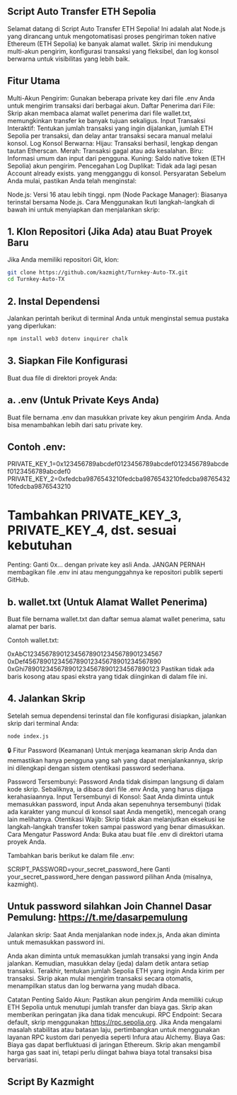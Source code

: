 ## Script Auto Transfer ETH Sepolia 
Selamat datang di Script Auto Transfer ETH Sepolia! Ini adalah alat Node.js yang dirancang untuk mengotomatisasi proses pengiriman token native Ethereum (ETH Sepolia) ke banyak alamat wallet. Skrip ini mendukung multi-akun pengirim, konfigurasi transaksi yang fleksibel, dan log konsol berwarna untuk visibilitas yang lebih baik.

## Fitur Utama
Multi-Akun Pengirim: Gunakan beberapa private key dari file .env Anda untuk mengirim transaksi dari berbagai akun.
Daftar Penerima dari File: Skrip akan membaca alamat wallet penerima dari file wallet.txt, memungkinkan transfer ke banyak tujuan sekaligus.
Input Transaksi Interaktif: Tentukan jumlah transaksi yang ingin dijalankan, jumlah ETH Sepolia per transaksi, dan delay antar transaksi secara manual melalui konsol.
Log Konsol Berwarna:
Hijau: Transaksi berhasil, lengkap dengan tautan Etherscan.
Merah: Transaksi gagal atau ada kesalahan.
Biru: Informasi umum dan input dari pengguna.
Kuning: Saldo native token (ETH Sepolia) akun pengirim.
Pencegahan Log Duplikat: Tidak ada lagi pesan Account already exists. yang mengganggu di konsol.
Persyaratan
Sebelum Anda mulai, pastikan Anda telah menginstal:

Node.js: Versi 16 atau lebih tinggi.
npm (Node Package Manager): Biasanya terinstal bersama Node.js.
Cara Menggunakan
Ikuti langkah-langkah di bawah ini untuk menyiapkan dan menjalankan skrip:

## 1. Klon Repositori (Jika Ada) atau Buat Proyek Baru
Jika Anda memiliki repositori Git, klon:
```Bash
git clone https://github.com/kazmight/Turnkey-Auto-TX.git
cd Turnkey-Auto-TX
```

## 2. Instal Dependensi
Jalankan perintah berikut di terminal Anda untuk menginstal semua pustaka yang diperlukan:
```Bash
npm install web3 dotenv inquirer chalk
```
## 3. Siapkan File Konfigurasi
Buat dua file di direktori proyek Anda:
## a. .env (Untuk Private Keys Anda)
Buat file bernama .env dan masukkan private key akun pengirim Anda. Anda bisa menambahkan lebih dari satu private key.

## Contoh .env:

PRIVATE_KEY_1=0x123456789abcdef0123456789abcdef0123456789abcdef0123456789abcdef0
PRIVATE_KEY_2=0xfedcba9876543210fedcba9876543210fedcba9876543210fedcba9876543210
# Tambahkan PRIVATE_KEY_3, PRIVATE_KEY_4, dst. sesuai kebutuhan
Penting: Ganti 0x... dengan private key asli Anda. JANGAN PERNAH membagikan file .env ini atau mengunggahnya ke repositori publik seperti GitHub.

## b. wallet.txt (Untuk Alamat Wallet Penerima)
Buat file bernama wallet.txt dan daftar semua alamat wallet penerima, satu alamat per baris.

Contoh wallet.txt:

0xAbC1234567890123456789012345678901234567
0xDef4567890123456789012345678901234567890
0xGhi7890123456789012345678901234567890123
Pastikan tidak ada baris kosong atau spasi ekstra yang tidak diinginkan di dalam file ini.

## 4. Jalankan Skrip
Setelah semua dependensi terinstal dan file konfigurasi disiapkan, jalankan skrip dari terminal Anda:
```Bash
node index.js
```
🔒 Fitur Password (Keamanan)
Untuk menjaga keamanan skrip Anda dan memastikan hanya pengguna yang sah yang dapat menjalankannya, skrip ini dilengkapi dengan sistem otentikasi password sederhana.

Password Tersembunyi: Password Anda tidak disimpan langsung di dalam kode skrip. Sebaliknya, ia dibaca dari file .env Anda, yang harus dijaga kerahasiaannya.
Input Tersembunyi di Konsol: Saat Anda diminta untuk memasukkan password, input Anda akan sepenuhnya tersembunyi (tidak ada karakter yang muncul di konsol saat Anda mengetik), mencegah orang lain melihatnya.
Otentikasi Wajib: Skrip tidak akan melanjutkan eksekusi ke langkah-langkah transfer token sampai password yang benar dimasukkan.
Cara Mengatur Password Anda:
Buka atau buat file .env di direktori utama proyek Anda.

Tambahkan baris berikut ke dalam file .env:

SCRIPT_PASSWORD=your_secret_password_here
Ganti your_secret_password_here dengan password pilihan Anda (misalnya, kazmight).

## Untuk password silahkan Join Channel Dasar Pemulung: https://t.me/dasarpemulung

Jalankan skrip: Saat Anda menjalankan node index.js, Anda akan diminta untuk memasukkan password ini.

Anda akan diminta untuk memasukkan jumlah transaksi yang ingin Anda jalankan.
Kemudian, masukkan delay (jeda) dalam detik antara setiap transaksi.
Terakhir, tentukan jumlah Sepolia ETH yang ingin Anda kirim per transaksi.
Skrip akan mulai mengirim transaksi secara otomatis, menampilkan status dan log berwarna yang mudah dibaca.

Catatan Penting
Saldo Akun: Pastikan akun pengirim Anda memiliki cukup ETH Sepolia untuk menutupi jumlah transfer dan biaya gas. Skrip akan memberikan peringatan jika dana tidak mencukupi.
RPC Endpoint: Secara default, skrip menggunakan https://rpc.sepolia.org. Jika Anda mengalami masalah stabilitas atau batasan laju, pertimbangkan untuk menggunakan layanan RPC kustom dari penyedia seperti Infura atau Alchemy.
Biaya Gas: Biaya gas dapat berfluktuasi di jaringan Ethereum. Skrip akan mengambil harga gas saat ini, tetapi perlu diingat bahwa biaya total transaksi bisa bervariasi.


## Script By Kazmight 

